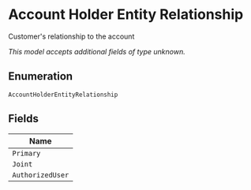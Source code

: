 
# Account Holder Entity Relationship

Customer's relationship to the account

*This model accepts additional fields of type unknown.*

## Enumeration

`AccountHolderEntityRelationship`

## Fields

| Name |
|  --- |
| `Primary` |
| `Joint` |
| `AuthorizedUser` |

